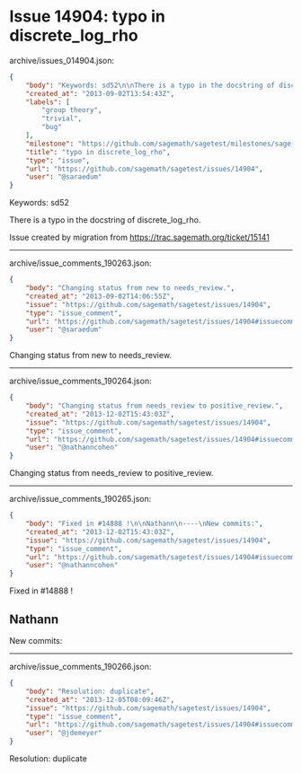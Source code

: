 # Issue 14904: typo in discrete_log_rho

archive/issues_014904.json:
```json
{
    "body": "Keywords: sd52\n\nThere is a typo in the docstring of discrete_log_rho.\n\nIssue created by migration from https://trac.sagemath.org/ticket/15141\n\n",
    "created_at": "2013-09-02T13:54:43Z",
    "labels": [
        "group theory",
        "trivial",
        "bug"
    ],
    "milestone": "https://github.com/sagemath/sagetest/milestones/sage-duplicate/invalid/wontfix",
    "title": "typo in discrete_log_rho",
    "type": "issue",
    "url": "https://github.com/sagemath/sagetest/issues/14904",
    "user": "@saraedum"
}
```
Keywords: sd52

There is a typo in the docstring of discrete_log_rho.

Issue created by migration from https://trac.sagemath.org/ticket/15141





---

archive/issue_comments_190263.json:
```json
{
    "body": "Changing status from new to needs_review.",
    "created_at": "2013-09-02T14:06:55Z",
    "issue": "https://github.com/sagemath/sagetest/issues/14904",
    "type": "issue_comment",
    "url": "https://github.com/sagemath/sagetest/issues/14904#issuecomment-190263",
    "user": "@saraedum"
}
```

Changing status from new to needs_review.



---

archive/issue_comments_190264.json:
```json
{
    "body": "Changing status from needs_review to positive_review.",
    "created_at": "2013-12-02T15:43:03Z",
    "issue": "https://github.com/sagemath/sagetest/issues/14904",
    "type": "issue_comment",
    "url": "https://github.com/sagemath/sagetest/issues/14904#issuecomment-190264",
    "user": "@nathanncohen"
}
```

Changing status from needs_review to positive_review.



---

archive/issue_comments_190265.json:
```json
{
    "body": "Fixed in #14888 !\n\nNathann\n----\nNew commits:",
    "created_at": "2013-12-02T15:43:03Z",
    "issue": "https://github.com/sagemath/sagetest/issues/14904",
    "type": "issue_comment",
    "url": "https://github.com/sagemath/sagetest/issues/14904#issuecomment-190265",
    "user": "@nathanncohen"
}
```

Fixed in #14888 !

Nathann
----
New commits:



---

archive/issue_comments_190266.json:
```json
{
    "body": "Resolution: duplicate",
    "created_at": "2013-12-05T08:09:46Z",
    "issue": "https://github.com/sagemath/sagetest/issues/14904",
    "type": "issue_comment",
    "url": "https://github.com/sagemath/sagetest/issues/14904#issuecomment-190266",
    "user": "@jdemeyer"
}
```

Resolution: duplicate
